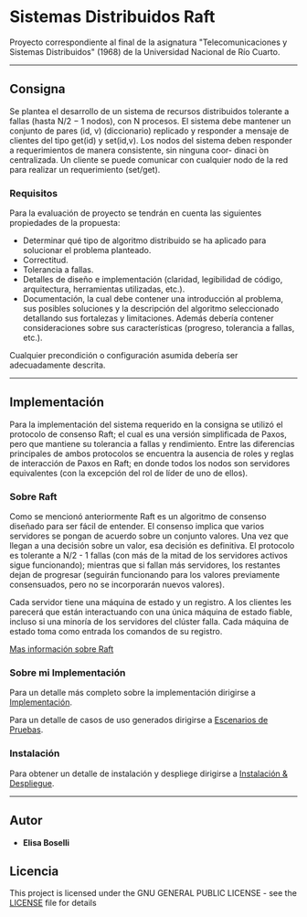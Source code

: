 # Sistemas Distribuidos Raft

Proyecto correspondiente al final de la asignatura "Telecomunicaciones y Sistemas Distribuidos" (1968) de la Universidad Nacional de Río Cuarto.

---

## Consigna

Se plantea el desarrollo de un sistema de recursos distribuidos tolerante a fallas (hasta N/2 − 1 nodos), con N procesos.
El sistema debe mantener un conjunto de pares (id, v) (diccionario) replicado y responder a mensaje de clientes del tipo get(id) y set(id,v).
Los nodos del sistema deben responder a requerimientos de manera consistente, sin ninguna coor- dinaci ́on centralizada.
Un cliente se puede comunicar con cualquier nodo de la red para realizar un requerimiento (set/get).

### Requisitos

Para la evaluación de proyecto se tendrán en cuenta las siguientes propiedades de la propuesta:

* Determinar qué tipo de algoritmo distribuido se ha aplicado para solucionar el problema planteado.
* Correctitud.
* Tolerancia a fallas.
* Detalles de diseño e implementación (claridad, legibilidad de código, arquitectura, herramientas utilizadas, etc.).
* Documentación, la cual debe contener una introducción al problema, sus posibles soluciones y la descripción del algoritmo seleccionado detallando sus fortalezas y limitaciones. Además debería contener consideraciones sobre sus características (progreso, tolerancia a fallas, etc.).

Cualquier precondición o configuración asumida debería ser adecuadamente descrita.

---

## Implementación
Para la implementación del sistema requerido en la consigna se utilizó el protocolo de consenso Raft; el cual es una versión simplificada de Paxos, pero que mantiene su tolerancia a fallas y rendimiento. Entre las diferencias principales de ambos protocolos se encuentra la ausencia de roles y reglas de interacción de Paxos en Raft; en donde todos los nodos son servidores equivalentes (con la excepción del rol de líder de uno de ellos). 

### Sobre Raft
Como se mencionó anteriormente Raft es un algoritmo de consenso diseñado para ser fácil de entender. El consenso implica que varios servidores se pongan de acuerdo sobre un conjunto valores. Una vez que llegan a una decisión sobre un valor, esa decisión es definitiva. El protocolo es tolerante a N/2 - 1 fallas (con más de la mitad de los servidores activos sigue funcionando); mientras que si fallan más servidores, los restantes dejan de progresar (seguirán funcionando para los valores previamente consensuados, pero no se incorporarán nuevos valores).

Cada servidor tiene una máquina de estado y un registro. A los clientes les parecerá que están interactuando con una única máquina de estado fiable, incluso si una minoría de los servidores del clúster falla. Cada máquina de estado toma como entrada los comandos de su registro. 

[Mas información sobre Raft](https://raft.github.io/raft.pdf)

### Sobre mi Implementación
Para un detalle más completo sobre la implementación dirigirse a [Implementación](doc/Implementacion.md).

Para un detalle de casos de uso generados dirigirse a [Escenarios de Pruebas](doc/Pruebas.md).

### Instalación
Para obtener un detalle de instalación y despliege dirigirse a [Instalación & Despliegue](doc/Instalacion-Despliegue.md).

---

## Autor
* **Elisa Boselli** 

## Licencia
This project is licensed under the GNU GENERAL PUBLIC LICENSE - see the [LICENSE](LICENSE) file for details
